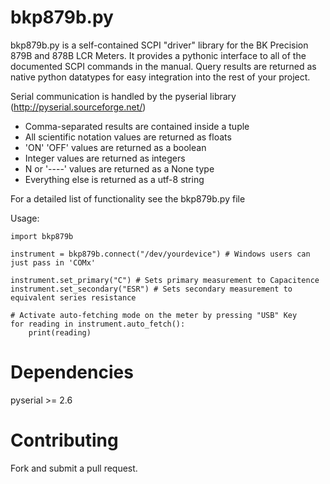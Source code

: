 bkp879b.py
===========

bkp879b.py is a self-contained SCPI "driver" library for the BK Precision 879B and 878B LCR Meters. It provides a pythonic interface to all of the documented SCPI commands in the manual.  Query results are returned as native python datatypes for easy integration into the rest of your project.

Serial communication is handled by the pyserial library (http://pyserial.sourceforge.net/)

- Comma-separated results are contained inside a tuple
- All scientific notation values are returned as floats
- 'ON' 'OFF' values are returned as a boolean
- Integer values are returned as integers
- N or '----' values are returned as a None type
- Everything else is returned as a utf-8 string

For a detailed list of functionality see the bkp879b.py file

Usage:

	import bkp879b

	instrument = bkp879b.connect("/dev/yourdevice") # Windows users can just pass in 'COMx'

	instrument.set_primary("C") # Sets primary measurement to Capacitence
	instrument.set_secondary("ESR") # Sets secondary measurement to equivalent series resistance

	# Activate auto-fetching mode on the meter by pressing "USB" Key
	for reading in instrument.auto_fetch():
		print(reading)


Dependencies
===========
pyserial >= 2.6


Contributing
===========
Fork and submit a pull request.

